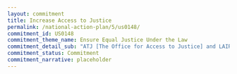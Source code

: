 ```yaml
---
layout: commitment
title: Increase Access to Justice
permalink: /national-action-plan/5/us0148/
commitment_id: US0148
commitment_theme_name: Ensure Equal Justice Under the Law
commitment_detail_sub: "ATJ [The Office for Access to Justice] and LAIR [the White House Legal Aid Interagency Rountable] commit to continue work across agencies to increase access to justice for individuals."
commitment_status: Commitment
commitment_narrative: placeholder
---
```


